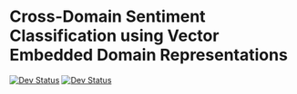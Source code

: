 # Cross-Domain Sentiment Classification using Vector Embedded Domain Representations

[![Dev Status](https://img.shields.io/github/repo-size/bachelorbois/SentimentalDomains.svg)](https://github.com/bachelorbois/SentimentalDomains)
[![Dev Status](https://img.shields.io/github/issues/bachelorbois/SentimentalDomains.svg)](https://github.com/bachelorbois/SentimentalDomains)
